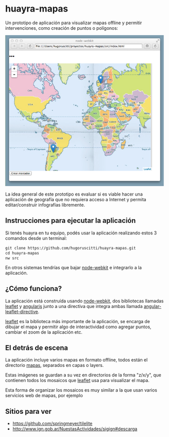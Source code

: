 huayra-mapas
============

Un prototipo de aplicación para visualizar mapas offline y permitir
intervenciones, como creación de puntos o polígonos:

![](imagenes/preview.png)

La idea general de este prototipo es evaluar si es viable hacer una
aplicación de geografía que no requiera acceso a Internet y permita
editar/construir infografías libremente.


Instrucciones para ejecutar la aplicación
-----------------------------------------

Si tenés huayra en tu equipo, podés usar la aplicación
realizando estos 3 comandos desde un terminal:

    git clone https://github.com/hugoruscitti/huayra-mapas.git
    cd huayra-mapas
    nw src

En otros sistemas tendrías que bajar
[node-webkit](https://github.com/rogerwang/node-webkit) e integrarlo
a la aplicación.



¿Cómo funciona?
---------------

La aplicación está construída usando [node-webkit](https://github.com/rogerwang/node-webkit), dos
bibliotecas llamadas [leaflet](http://leafletjs.com/) y [angularjs](http://angular-ui.github.io/)
junto a una directiva que integra ambas llamada
[angular-leaflet-directive](http://tombatossals.github.io/angular-leaflet-directive/#!/).

[leaflet](http://leafletjs.com/) es la biblioteca más importante de la
aplicación, se encarga de dibujar el mapa y permitir algo de interactividad
como agregar puntos, cambiar el zoom de la aplicación etc.

El detrás de escena
-------------------

La aplicación incluye varios mapas en formato offline, todos están el directorio
[mapas](https://github.com/hugoruscitti/huayra-mapas/tree/master/src/mapas), separados
en capas o layers.

Estas imágenes se guardan a su vez en directorios de la forma "z/x/y", que contienen
todos los mosaicos que [leaflet](http://leafletjs.com/) usa para visualizar el mapa.

Esta forma de organizar los mosaicos es muy similar a la que usan varios
servicios web de mapas, por ejemplo [](http://tile.osm.org/1/0/0.png)


Sitios para ver
---------------

- https://github.com/springmeyer/tilelite
- http://www.ign.gob.ar/NuestasActividades/sigign#descarga
